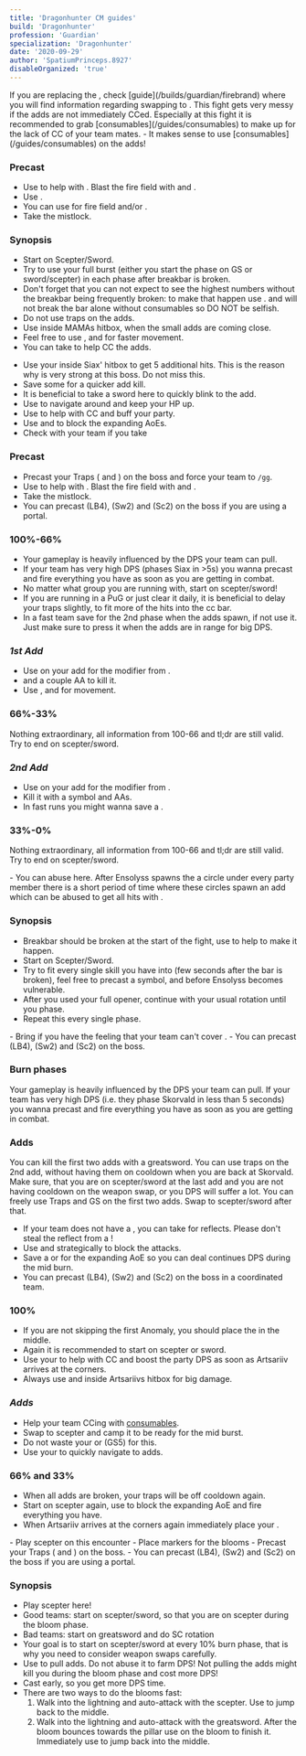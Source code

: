 ```yaml
---
title: 'Dragonhunter CM guides'
build: 'Dragonhunter'
profession: 'Guardian'
specialization: 'Dragonhunter'
date: '2020-09-29'
author: 'SpatiumPrinceps.8927'
disableOrganized: 'true'
---
```


<Message>
If you are replacing the <Specialization name="Firebrand" />, check <Specialization name="Firebrand" /> [guide](/builds/guardian/firebrand) where you will find information regarding swapping to <Specialization name="Dragonhunter"/>.
</Message>

<Boss name="mama" video="" videoCreator="" foodId="43360" utilityId="50082" heal="litanyofwrath" utility1="swordofjustice" utility2="processionofblades" utility3Id="9093" eliteId="29965" weapon1MainAffix="Berserker" weapon1MainType="Greatsword" weapon1MainSigil1="force" weapon1MainSigil2="Impact" weapon1MainInfusion1Id="37131" weapon2OffAffix="Berserker" weapon2OffType="Focus" weapon2OffSigil="Force" weapon2OffInfusionId="37131" weapon2MainAffix="Berserker" weapon2MainType="Sword" weapon2MainSigil1="Impact" weapon2MainInfusion1Id="37131" >
<Message>
This fight gets very messy if the adds are not immediately CCed. Especially at this fight it is recommended to grab [consumables](/guides/consumables) to make up for the lack of CC of your team mates.
</Message>
- It makes sense to use [consumables](/guides/consumables) on the adds!
</Boss>

### **Precast**
- Use <Skill name="Empower"/> to help with <Boon name="Might"/>. Blast the fire field with <Skill name="Holy Strike"/> and <Skill name="Mighty blow"/>.
- Use <Skill name="Feelmywrath"/>.
- You can use <Skill name="hallowed ground"/> for fire field and/or <Skill name="standyourground"/>.
- Take the mistlock.
 
### **Synopsis**
- Start on Scepter/Sword.
- Try to use your full burst (either you start the phase on GS or sword/scepter) in each phase after breakbar is broken.
- Don't forget that you can not expect to see the highest numbers without the breakbar being frequently broken: to make that happen use <Skill name="banesignet"/>. <Specialization name="Renegade"/> and  <Specialization name="Berserker"/> will not break the bar alone without consumables so DO NOT be selfish.
- Do not use traps on the adds.
- Use <Skill name="binding blade"/> inside MAMAs hitbox, when the small adds are coming close.
- Feel free to use <Skill name="symbol of blades"/>, <Skill name="leapoffaith"/> and <Skill name="wingsofresolve"/> for faster movement.
- You can take <Skill name="hammerofwisdom"/> to help CC the adds.



<Boss name="siax" video="" videoCreator="" foodId="43360" utilityId="50082" heal="litanyofwrath" utility1="swordofjustice" utility2="processionofblades" utility3Id="9093" eliteId="29965" weapon1MainAffix="Berserker" weapon1MainType="Greatsword" weapon1MainSigil1="Serpentslaying" weapon1MainSigil2="Impact" weapon1MainInfusion1Id="37131" weapon2OffAffix="Berserker" weapon2OffType="Focus" weapon2OffSigil="Serpent slaying" weapon2OffInfusionId="37131" weapon2MainAffix="Berserker" weapon2MainType="Sword" weapon2MainSigil1="Impact" weapon2MainInfusion1Id="37131" >

- Use your <Skill name="Binding Blade"/> inside Siax' hitbox to get 5 additional hits. This is the reason why <Specialization name="Guardian"/> is very strong at this boss. Do not miss this.
- Save some <Skill id="9168"/> for a quicker add kill. 
- It is beneficial to take a sword here to quickly blink to the add.
- Use <Skill name="Wings of resolve"/> to navigate around and keep your HP up.
- Use <Skill name="Bane Signet"/> to help with CC and buff your party.
- Use <Skill name="shieldofwrath"/> and <Skill name="Shieldofcourage"/> to block the expanding AoEs.
- Check with your team if you take <Skill name="Feelmywrath"/>
</Boss>

### **Precast**
- Precast your Traps (<Skill id="30364"/> and <Skill id="30273"/>) on the boss and force your team to `/gg`.
- Use <Skill name="Empower"/> to help with <Boon name="Might"/>. Blast the fire field with <Skill name="Holy Strike"/> and <Skill name="Mighty blow"/>.
- Take the mistlock.
- You can precast <Skill id="29789"/> (LB4), <Skill id="9097"/> (Sw2) and <Skill id="9090"/> (Sc2) on the boss if you are using a portal.

### **100%-66%**
- Your gameplay is heavily influenced by the DPS your team can pull. 
- If your team has very high DPS (phases Siax in >5s) you wanna precast <Skill name="Bane Signet"/> and fire everything you have as soon as you are getting in combat.   
- No matter what group you are running with, start on scepter/sword! 
- If you are running in a PuG or just clear it daily, it is beneficial to delay your traps slightly, to fit more of the hits into the cc bar. 
- In a fast team save <Skill name="bindingblade"/> for the 2nd phase when the adds spawn, if not use it. Just make sure to press it when the adds are in range for big DPS.

### *1st Add*
- Use <Skill name="spearofjustice"/> on your add for the modifier from <Trait name="biggamehunter"/>. 
- <Skill name="Whirling wrath"/> and a couple AA to kill it.
- Use <Skill name="wingsofresolve"/>, <Skill name="Symbol of blades"/> and <Skill name="Leapoffaith"/> for movement.

### **66%-33%**
Nothing extraordinary, all information from 100-66 and tl;dr are still valid. Try to end on scepter/sword.

### *2nd Add*
- Use <Skill name="spearofjustice"/> on your add for the modifier from <Trait name="biggamehunter"/>. 
- Kill it with a symbol and AAs.
- In fast runs you might wanna save a <Skill name="Swordofjustice"/>.

### **33%-0%**
Nothing extraordinary, all information from 100-66 and tl;dr are still valid. Try to end on scepter/sword.

<Boss name="ensolyss" video="" videoCreator="" foodId="91805" utilityId="50082" heal="litanyofwrath" utility1="swordofjustice" utility2="processionofblades"  utility3Id="9093" eliteId="29965" weapon1MainAffix="Berserker" weapon1MainType="Greatsword" weapon1MainSigil1="serpentslaying" weapon1MainSigil2="Impact" weapon1MainInfusion1Id="37131" weapon2OffAffix="Berserker" weapon2OffType="Focus" weapon2OffSigil="serpentslaying" weapon2OffInfusionId="37131" weapon2MainAffix="Berserker" weapon2MainType="Sword" weapon2MainSigil1="Impact" weapon2MainInfusion1Id="37131" >
- You can abuse <Skill name="bindingblade"/> here. After Ensolyss spawns the a circle under every party member there is a short period of time where these circles spawn an add which can be abused to get all hits with <Skill name="bindingblade"/>.
</Boss>

### **Synopsis**
- Breakbar should be broken at the start of the fight, use <Skill name="banesignet"/> to help to make it happen.
- Start on Scepter/Sword.
- Try to fit every single skill you have into <Effect name="Exposed"> (few seconds after the bar is broken), feel free to precast a symbol, and <Skill name="Swordofjustice"/> before Ensolyss becomes vulnerable.
- After you used your full opener, continue with your usual rotation until you phase.
- Repeat this every single phase.




<Boss name="Skorvald" video="" videoCreator="" foodId="91805" utilityId="9443" heal="litanyofwrath" utility1="swordofjustice" utility2="processionofblades" utility3Id="9093" eliteId="29965" weapon1MainAffix="Berserker" weapon1MainType="Greatsword" weapon1MainSigil1="force" weapon1MainSigil2="Impact" weapon1MainInfusion1Id="37131" weapon2OffAffix="Berserker" weapon2OffType="Focus" weapon2OffSigil="Force" weapon2OffInfusionId="37131" weapon2MainAffix="Berserker" weapon2MainType="Scepter" weapon2MainSigil1="Impact" weapon2MainInfusion1Id="37131" >
- Bring <Skill name="standyourground"/> if you have the feeling that your team can't cover <Boon name="Stability"/>.
- You can precast <Skill id="29789"/> (LB4), <Skill id="9097"/> (Sw2) and <Skill id="9090"/> (Sc2) on the boss.
</Boss>

### **Burn phases**
Your gameplay is heavily influenced by the DPS your team can pull. If your team has very high DPS (i.e. they phase Skorvald in less than 5 seconds) you wanna precast <Skill name="Bane Signet"/> and fire everything you have as soon as you are getting in combat.

### **Adds**
You can kill the first two adds with a greatsword. You can use traps on the 2nd add, without having them on cooldown when you are back at Skorvald. Make sure, that you are on scepter/sword at the last add and you are not having cooldown on the weapon swap, or you DPS will suffer a lot. You can freely use Traps and GS on the first two adds. Swap to scepter/sword after that.


<Boss name="Artsariiv" video="" videoCreator="" foodId="91805" utilityId="9443" heal="litanyofwrath" utility1="swordofjustice" utility2="processionofblades" utility3Id="9093" eliteId="29965" weapon1MainAffix="Berserker" weapon1MainType="Greatsword" weapon1MainSigil1="force" weapon1MainSigil2="Impact" weapon1MainInfusion1Id="37131" weapon2OffAffix="Berserker" weapon2OffType="Focus" weapon2OffSigil="Force" weapon2OffInfusionId="37131" weapon2MainAffix="Berserker" weapon2MainType="Sword" weapon2MainSigil1="Impact" weapon2MainInfusion1Id="37131" >

- If your team does not have a <Specialization name="Soulbeast"/>, you can take <Skill name="Wall of reflection"/> for reflects. Please don't steal the reflect from a <Specialization name="Soulbeast"/>!
- Use <Skill name="shieldofcourage"/> and <Skill name="shieldofwrath"/> strategically to block the <Control name="Knockback"/> attacks.
- Save a <Skill name="shieldofcourage"/> or <Skill name="shieldofwrath"/> for the expanding AoE so you can deal continues DPS during the mid burn.
- You can precast <Skill id="29789"/> (LB4), <Skill id="9097"/> (Sw2) and <Skill id="9090"/> (Sc2) on the boss in a coordinated team.
</Boss>

### **100%**
- If you are not skipping the first Anomaly, you should place the <Skill name="wallofreflection"/> in the middle.  
- Again it is recommended to start on scepter or sword. 
- Use your <Skill name="Bane Signet"/> to help with CC and boost the party DPS as soon as Artsariiv arrives at the corners. 
- Always use <Skill name="Bindingblade"/> and <Skill name="Whirlingwrath"/> inside Artsariivs hitbox for big damage.

### *Adds*
- Help your team CCing with [consumables](/guides/consumables). 
- Swap to scepter and camp it to be ready for the mid burst.
- Do not waste your <Skill name="banesignet"/> or <Skill name="Binding Blade"/> (GS5) for this. 
- Use your <SpecialActionKey name="hypernovalaunch"/> to quickly navigate to adds. 

### **66% and 33%**
- When all adds are broken, your traps will be off cooldown again. 
- Start on scepter again, use <Skill name="Shield of Wrath"/> to block the expanding AoE and fire everything you have.  
- When Artsariiv arrives at the corners again immediately place your <Skill name="Wall of reflection"/>.

<Boss name="Arkk" video="" videoCreator="" foodId="91805" utilityId="50082"  heal="litanyofwrath" utility1="swordofjustice" utility2="processionofblades" utility3Id="9093" eliteId="29965" weapon1MainAffix="Berserker" weapon1MainType="Greatsword" weapon1MainSigil1="force" weapon1MainSigil2="Impact" weapon1MainInfusion1Id="37131" weapon2OffAffix="Berserker" weapon2OffType="Focus" weapon2OffSigil="Force" weapon2OffInfusionId="37131" weapon2MainAffix="Berserker" weapon2MainType="Scepter" weapon2MainSigil1="Impact" weapon2MainInfusion1Id="37131" >
- Play scepter on this encounter
- Place markers for the blooms 
- Precast your Traps (<Skill id="30364"/> and <Skill id="30273"/>) on the boss.
- You can precast <Skill id="29789"/> (LB4), <Skill id="9097"/> (Sw2) and <Skill id="9090"/> (Sc2) on the boss if you are using a portal.

</Boss>

### **Synopsis**  
- Play scepter here!
- Good teams: start on scepter/sword, so that you are on scepter during the bloom phase.
- Bad teams: start on greatsword and do SC rotation
- Your goal is to start on scepter/sword at every 10% burn phase, that is why you need to consider weapon swaps carefully. 
- Use <Skill name="binding blade"/> to pull adds. Do not abuse it to farm DPS! Not pulling the adds might kill you during the bloom phase and cost more DPS!
- Cast <Skill name="Bane Signet"/> early, so you get more DPS time. 
- There are two ways to do the blooms fast: 
    1. Walk into the lightning and auto-attack with the scepter. Use <Skill name="Wings of Resolve"/> to jump back to the middle.
    2. Walk into the lightning and auto-attack with the greatsword. After the bloom bounces towards the pillar use <Skill name="Leap of faith"/> on the bloom to finish it. Immediately use <SpecialActionKey name="hypernovalaunch"/> to jump back into the middle.
